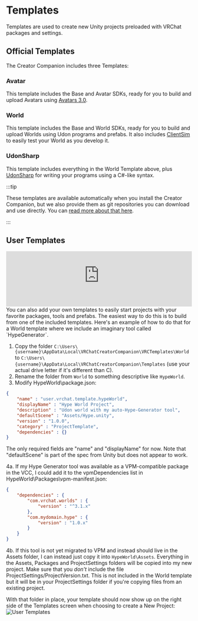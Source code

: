 # Templates
Templates are used to create new Unity projects preloaded with VRChat packages and settings.

## Official Templates
The Creator Companion includes three Templates:

### Avatar
This template includes the Base and Avatar SDKs, ready for you to build and upload Avatars using [Avatars 3.0](https://docs.vrchat.com/docs/avatars-30).

### World
This template includes the Base and World SDKs, ready for you to build and upload Worlds using Udon programs and prefabs. It also includes [ClientSim](https://clientsim.docs.vrchat.com/) to easily test your World as you develop it.

### UdonSharp
This template includes everything in the World Template above, plus [UdonSharp](https://github.com/vrchat-community/UdonSharp) for writing your programs using a C#-like syntax.

:::tip

These templates are available automatically when you install the Creator Companion, but we also provide them as git repositories you can download and use directly.
You can [read more about that here](/vcc.docs.vrchat.com/guides/using-project-template-repos).

:::

## User Templates
<iframe width="100%" class="ratio-16-by-9" src="https://www.youtube-nocookie.com/embed/_hK7FIJ1gTU" title="YouTube video player" frameborder="0" allow="clipboard-write; encrypted-media; picture-in-picture; web-share" allowfullscreen></iframe>
You can also add your own templates to easily start projects with your favorite packages, tools and prefabs. The easiest way to do this is to build from one of the included templates. Here's an example of how to do that for a World template where we include an imaginary tool called `HypeGenerator`. 

1. Copy the folder `C:\Users\{username}\AppData\Local\VRChatCreatorCompanion\VRCTemplates\World` to `C:\Users\{username}\AppData\Local\VRChatCreatorCompanion\Templates` (use your actual drive letter if it's different than C).
2. Rename the folder from `World` to something descriptive like `HypeWorld`.
3. Modify HypeWorld\package.json:

```json
{
	"name" : "user.vrchat.template.hypeWorld",
	"displayName" : "Hype World Project",
	"description" : "Udon world with my auto-Hype-Generator tool",
	"defaultScene" : "Assets/Hype.unity",
	"version" : "1.0.0",
	"category" : "ProjectTemplate",
	"dependencies" : {}
}
```
The only required fields are "name" and "displayName" for now. Note that "defaultScene" is part of the spec from Unity but does not appear to work.

4a. If my Hype Generator tool was available as a VPM-compatible package in the VCC, I could add it to the vpmDependencies list in HypeWorld\Packages\vpm-manifest.json:
```json
{
	"dependencies" : {
		"com.vrchat.worlds" : {
			"version" : "^3.1.x"
		},
		"com.mydomain.hype" : {
			"version" : "1.0.x"
		}
	}
}
```
4b. If this tool is not yet migrated to VPM and instead should live in the Assets folder, I can instead just copy it into `HypeWorld\Assets`. Everything in the Assets, Packages and ProjectSettings folders will be copied into my new project. Make sure that you *don't* include the file ProjectSettings/ProjectVersion.txt. This is not included in the World template but it will be in your ProjectSettings folder if you're copying files from an existing project.

With that folder in place, your template should now show up on the right side of the Templates screen when choosing to create a New Project:
![User Templates](/vcc.docs.vrchat.com/images/user-templates.png)
